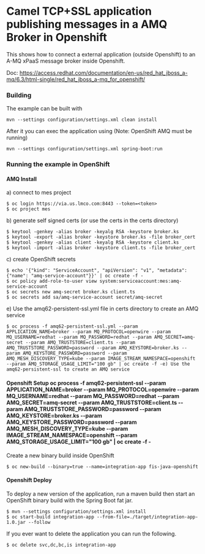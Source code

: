 # Camel TCP+SSL application publishing messages in a AMQ Broker in Openshift

This shows how to connect a external application (outside Openshift) to an A-MQ xPaaS message broker inside Openshift.

Doc: https://access.redhat.com/documentation/en-us/red_hat_jboss_a-mq/6.3/html-single/red_hat_jboss_a-mq_for_openshift/

### Building

The example can be built with

    mvn --settings configuration/settings.xml clean install

After it you can exec the application using (Note: OpenShift AMQ must be running)

    mvn --settings configuration/settings.xml spring-boot:run

### Running the example in OpenShift

#### AMQ Install

a) connect to mes project
```
$ oc login https://via.us.lmco.com:8443 --token=<token>
$ oc project mes
```

b) generate self signed certs (or use the certs in the certs directory)
```
$ keytool -genkey -alias broker -keyalg RSA -keystore broker.ks
$ keytool -export -alias broker -keystore broker.ks -file broker_cert
$ keytool -genkey -alias client -keyalg RSA -keystore client.ks
$ keytool -import -alias broker -keystore client.ts -file broker_cert
```

c) create OpenShift secrets
```
$ echo '{"kind": "ServiceAccount", "apiVersion": "v1", "metadata": {"name": "amq-service-account"}}' | oc create -f -
$ oc policy add-role-to-user view system:serviceaccount:mes:amq-service-account
$ oc secrets new amq-secret broker.ks client.ts
$ oc secrets add sa/amq-service-account secret/amq-secret
```

e) Use the  amq62-persistent-ssl.yml file in certs directory to create an AMQ service
```
$ oc process -f amq62-persistent-ssl.yml --param APPLICATION_NAME=broker --param MQ_PROTOCOL=openwire --param MQ_USERNAME=redhat --param MQ_PASSWORD=redhat --param AMQ_SECRET=amq-secret --param AMQ_TRUSTSTORE=client.ts --param AMQ_TRUSTSTORE_PASSWORD=password --param AMQ_KEYSTORE=broker.ks --param AMQ_KEYSTORE_PASSWORD=password --param AMQ_MESH_DISCOVERY_TYPE=kube --param IMAGE_STREAM_NAMESPACE=openshift --param AMQ_STORAGE_USAGE_LIMIT="100 gb" | oc create -f -e) Use the  amq62-persistent-ssl to create an AMQ service
```

#### Openshift Setup                                                                                                                                                                                                                                                                                                                                                                                                                                                                        oc process -f amq62-persistent-ssl --param APPLICATION_NAME=broker --param MQ_PROTOCOL=openwire --param MQ_USERNAME=redhat --param MQ_PASSWORD=redhat --param AMQ_SECRET=amq-secret --param AMQ_TRUSTSTORE=client.ts --param AMQ_TRUSTSTORE_PASSWORD=password --param AMQ_KEYSTORE=broker.ks --param AMQ_KEYSTORE_PASSWORD=password --param AMQ_MESH_DISCOVERY_TYPE=kube --param IMAGE_STREAM_NAMESPACE=openshift --param AMQ_STORAGE_USAGE_LIMIT="100 gb" | oc create -f -

Create a new binary build inside OpenShift

```
$ oc new-build --binary=true --name=integration-app fis-java-openshift
```

#### Openshift Deploy

To deploy a new version of the application, run a maven build then start an OpenShift binary build with the Spring Boot fat jar.

```
$ mvn --settings configuration/settings.xml install
$ oc start-build integration-app --from-file=./target/integration-app-1.0.jar --follow
```

If you ever want to delete the application you can run the following.

```
$ oc delete svc,dc,bc,is integration-app
```

    


